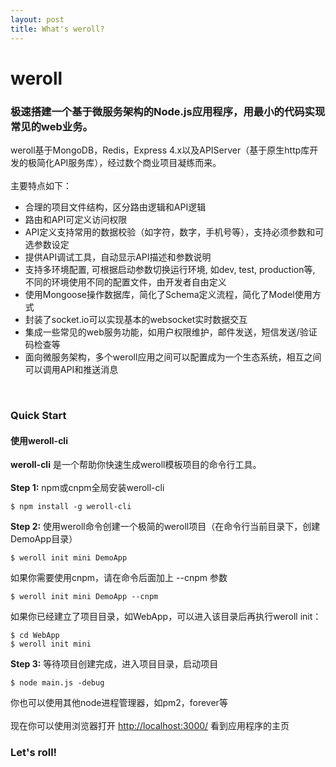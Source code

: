 ```yaml
---
layout: post
title: What's weroll?
---
```


<h1>weroll</h1>
<h3>极速搭建一个基于微服务架构的Node.js应用程序，用最小的代码实现常见的web业务。</h3>
weroll基于MongoDB，Redis，Express 4.x以及APIServer（基于原生http库开发的极简化API服务库），经过数个商业项目凝练而来。
<br><br>
主要特点如下：<br>
<ul>
    <li>合理的项目文件结构，区分路由逻辑和API逻辑</li>
    <li>路由和API可定义访问权限</li>
    <li>API定义支持常用的数据校验（如字符，数字，手机号等），支持必须参数和可选参数设定</li>
    <li>提供API调试工具，自动显示API描述和参数说明</li>
    <li>支持多环境配置, 可根据启动参数切换运行环境, 如dev, test, production等, 不同的环境使用不同的配置文件，由开发者自由定义</li>
    <li>使用Mongoose操作数据库，简化了Schema定义流程，简化了Model使用方式</li>
    <li>封装了socket.io可以实现基本的websocket实时数据交互</li>
    <li>集成一些常见的web服务功能，如用户权限维护，邮件发送，短信发送/验证码检查等</li>
    <li>面向微服务架构，多个weroll应用之间可以配置成为一个生态系统，相互之间可以调用API和推送消息</li>
</ul>

<br>
<h3>Quick Start</h3>
<h4>使用weroll-cli</h4>
<b>weroll-cli</b> 是一个帮助你快速生成weroll模板项目的命令行工具。
<br><br>
<b>Step 1:</b> npm或cnpm全局安装weroll-cli
<pre class="highlight"><code style="width:100%;">$ npm install -g weroll-cli</code></pre>

<b>Step 2:</b> 使用weroll命令创建一个极简的weroll项目（在命令行当前目录下，创建DemoApp目录）
<pre class="highlight"><code style="width:100%;">$ weroll init mini DemoApp</code></pre>
如果你需要使用cnpm，请在命令后面加上 --cnpm 参数
<pre class="highlight"><code style="width:100%;">$ weroll init mini DemoApp --cnpm</code></pre>
如果你已经建立了项目目录，如WebApp，可以进入该目录后再执行weroll init：
<pre class="highlight"><code style="width:100%;">$ cd WebApp
$ weroll init mini</code></pre>

<b>Step 3:</b> 等待项目创建完成，进入项目目录，启动项目
<pre class="highlight"><code style="width:100%;">$ node main.js -debug</code></pre>
你也可以使用其他node进程管理器，如pm2，forever等
<br>
<br>
现在你可以使用浏览器打开 <a href="http://localhost:3000/" target="_blank">http://localhost:3000/</a> 看到应用程序的主页
<br>
<h3>Let's roll!</h3>